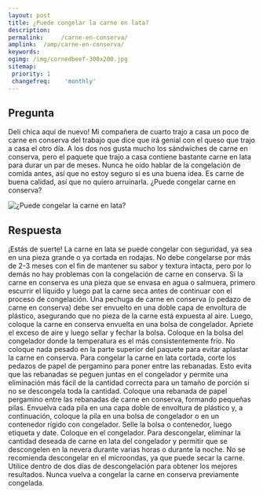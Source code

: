 ```yaml
---
layout: post
title: ¿Puede congelar la carne en lata?  
description: 
permalink:     /carne-en-conserva/
amplink:  /amp/carne-en-conserva/
keywords: 
ogimg: /img/cornedbeef-300x200.jpg
sitemap:
 priority: 1
 changefreq:    'monthly'
---
```




## Pregunta

Deli chica aquí de nuevo! Mi compañera de cuarto trajo a casa un poco de carne en conserva del trabajo que dice que irá genial con el queso que trajo a casa el otro día. A los dos nos gusta mucho los sándwiches de carne en conserva, pero el paquete que trajo a casa contiene bastante carne en lata para durar un par de meses. Nunca he oído hablar de la congelación de comida antes, así que no estoy seguro si es una buena idea. Es carne de buena calidad, así que no quiero arruinarla. ¿Puede congelar carne en conserva?


![¿Puede congelar la carne en lata?](https://sepuedecongelar.com/img/cornedbeef-300x200.jpg "¿Puede congelar la carne en lata?" )


## Respuesta

¡Estás de suerte! La carne en lata se puede congelar con seguridad, ya sea en una pieza grande o ya cortada en rodajas. No debe congelarse por más de 2-3 meses con el fin de mantener su sabor y textura intacta, pero por lo demás no hay problemas con la congelación de carne en conserva. Si la carne en conserva es una pieza que se envasa en agua o salmuera, primero escurrir el líquido y luego pat la carne seca antes de continuar con el proceso de congelación.
Una pechuga de carne en conserva (o pedazo de carne en conserva) debe ser envuelto en una doble capa de envoltura de plástico, asegurando que no pieza de la carne está expuesta al aire. Luego, coloque la carne en conserva envuelta en una bolsa de congelador. Apriete el exceso de aire y luego sellar y fechar la bolsa. Coloque en la bolsa del congelador donde la temperatura es el más consistentemente frío. No coloque nada pesado en la parte superior del paquete para evitar aplastar la carne en conserva.
Para congelar la carne en lata cortada, corte los pedazos de papel de pergamino para poner entre las rebanadas. Esto evita que las rebanadas se peguen juntas en el congelador y permite una eliminación más fácil de la cantidad correcta para un tamaño de porción si no se descongela toda la cantidad. Coloque una rebanada de papel pergamino entre las rebanadas de carne en conserva, formando pequeñas pilas. Envuelva cada pila en una capa doble de envoltura de plástico y, a continuación, coloque la pila en una bolsa de congelador o en un contenedor rígido con congelador. Selle la bolsa o contenedor, luego etiqueta y date. Coloque en el congelador.
Para descongelar, eliminar la cantidad deseada de carne en lata del congelador y permitir que se descongelen en la nevera durante varias horas o durante la noche. No se recomienda descongelar en el microondas, ya que puede secar la carne. Utilice dentro de dos días de descongelación para obtener los mejores resultados. Nunca vuelva a congelar la carne en conserva previamente congelada.
